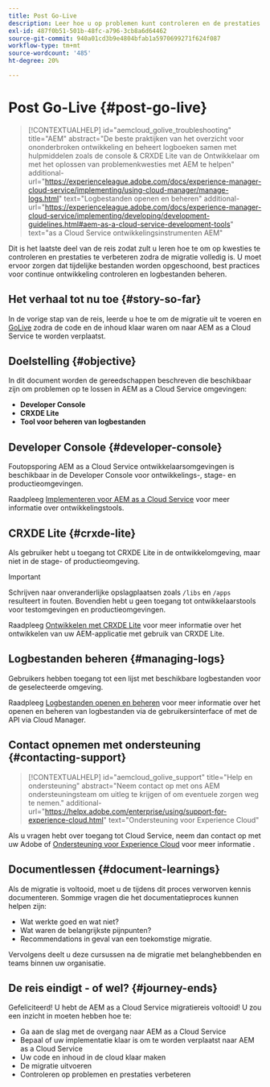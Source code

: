 ```yaml
---
title: Post Go-Live
description: Leer hoe u op problemen kunt controleren en de prestaties kunt verbeteren
exl-id: 487f0b51-501b-48fc-a796-3cb8a6d64462
source-git-commit: 940a01cd3b9e4804bfab1a5970699271f624f087
workflow-type: tm+mt
source-wordcount: '485'
ht-degree: 20%

---
```


# Post Go-Live {#post-go-live}

>[!CONTEXTUALHELP]
>id="aemcloud_golive_troubleshooting"
>title="AEM"
>abstract="De beste praktijken van het overzicht voor ononderbroken ontwikkeling en beheert logboeken samen met hulpmiddelen zoals de console &amp; CRXDE Lite van de Ontwikkelaar om met het oplossen van problemenkwesties met AEM te helpen"
>additional-url="https://experienceleague.adobe.com/docs/experience-manager-cloud-service/implementing/using-cloud-manager/manage-logs.html" text="Logbestanden openen en beheren"
>additional-url="https://experienceleague.adobe.com/docs/experience-manager-cloud-service/implementing/developing/development-guidelines.html#aem-as-a-cloud-service-development-tools" text="as a Cloud Service ontwikkelingsinstrumenten AEM"

Dit is het laatste deel van de reis zodat zult u leren hoe te om op kwesties te controleren en prestaties te verbeteren zodra de migratie volledig is. U moet ervoor zorgen dat tijdelijke bestanden worden opgeschoond, best practices voor continue ontwikkeling controleren en logbestanden beheren.

## Het verhaal tot nu toe {#story-so-far}

In de vorige stap van de reis, leerde u hoe te om de migratie uit te voeren en [GoLive](/help/journey-migration/go-live.md) zodra de code en de inhoud klaar waren om naar AEM as a Cloud Service te worden verplaatst.

## Doelstelling {#objective}

In dit document worden de gereedschappen beschreven die beschikbaar zijn om problemen op te lossen in AEM as a Cloud Service omgevingen:

* **Developer Console**
* **CRXDE Lite**
* **Tool voor beheren van logbestanden**

## Developer Console {#developer-console}

Foutopsporing AEM as a Cloud Service ontwikkelaarsomgevingen is beschikbaar in de Developer Console voor ontwikkelings-, stage- en productieomgevingen.

Raadpleeg [Implementeren voor AEM as a Cloud Service](/help/implementing/developing/introduction/development-guidelines.md#aem-as-a-cloud-service-development-tools) voor meer informatie over ontwikkelingstools.

## CRXDE Lite {#crxde-lite}

Als gebruiker hebt u toegang tot CRXDE Lite in de ontwikkelomgeving, maar niet in de stage- of productieomgeving.

>[!IMPORTANT]
>Schrijven naar onveranderlijke opslagplaatsen zoals `/libs` en `/apps` resulteert in fouten. Bovendien hebt u geen toegang tot ontwikkelaarstools voor testomgevingen en productieomgevingen.

Raadpleeg [Ontwikkelen met CRXDE Lite](/help/implementing/developing/tools/crxde.md) voor meer informatie over het ontwikkelen van uw AEM-applicatie met gebruik van CRXDE Lite.

## Logbestanden beheren {#managing-logs}

Gebruikers hebben toegang tot een lijst met beschikbare logbestanden voor de geselecteerde omgeving.

Raadpleeg [Logbestanden openen en beheren](/help/implementing/cloud-manager/manage-logs.md) voor meer informatie over het openen en beheren van logbestanden via de gebruikersinterface of met de API via Cloud Manager.

## Contact opnemen met ondersteuning {#contacting-support}

>[!CONTEXTUALHELP]
>id="aemcloud_golive_support"
>title="Help en ondersteuning"
>abstract="Neem contact op met ons AEM ondersteuningsteam om uitleg te krijgen of om eventuele zorgen weg te nemen."
>additional-url="https://helpx.adobe.com/enterprise/using/support-for-experience-cloud.html" text="Ondersteuning voor Experience Cloud"

Als u vragen hebt over toegang tot Cloud Service, neem dan contact op met uw Adobe of [Ondersteuning voor Experience Cloud](https://helpx.adobe.com/enterprise/using/support-for-experience-cloud.html) voor meer informatie .

## Documentlessen {#document-learnings}

Als de migratie is voltooid, moet u de tijdens dit proces verworven kennis documenteren. Sommige vragen die het documentatieproces kunnen helpen zijn:

* Wat werkte goed en wat niet?
* Wat waren de belangrijkste pijnpunten?
* Recommendations in geval van een toekomstige migratie.

Vervolgens deelt u deze cursussen na de migratie met belanghebbenden en teams binnen uw organisatie.

## De reis eindigt - of wel? {#journey-ends}

Gefeliciteerd! U hebt de AEM as a Cloud Service migratiereis voltooid! U zou een inzicht in moeten hebben hoe te:

* Ga aan de slag met de overgang naar AEM as a Cloud Service
* Bepaal of uw implementatie klaar is om te worden verplaatst naar AEM as a Cloud Service
* Uw code en inhoud in de cloud klaar maken
* De migratie uitvoeren
* Controleren op problemen en prestaties verbeteren
